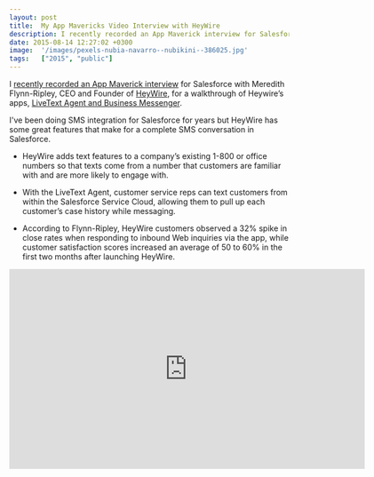 ```yaml
---
layout: post
title:  My App Mavericks Video Interview with HeyWire
description: I recently recorded an App Maverick interview for Salesforce with Meredith Flynn-Ripley, CEO and Founder of HeyWire , for a walkthrough of Heywire’s apps, LiveText Agent and Business Messenger. Ive been doing SMS integration for Salesforce for years but HeyWire has some great features that make for a complete SMS conversation in Salesforce.  * HeyWire adds text features to a company’s existing 1-800 or office numbers so  that texts come from a number that customers are familiar with and are more
date: 2015-08-14 12:27:02 +0300
image:  '/images/pexels-nubia-navarro--nubikini--386025.jpg'
tags:   ["2015", "public"]
---
```

<p>I <a href="https://www.salesforce.com/blog/2015/08/how-simple-text-app-mavericks.html">recently recorded an App Maverick interview</a> for Salesforce with Meredith Flynn-Ripley, CEO and Founder of <a href="http://www.heywire.com/">HeyWire</a>, for a walkthrough of Heywire’s apps, <a href="http://www.heywire.com/products/business-messenger/#.Vc3rR1NViko">LiveText Agent and Business Messenger</a>.</p>
<p>I've been doing SMS integration for Salesforce for years but HeyWire has some great features that make for a complete SMS conversation in Salesforce.</p>
<ul>
<li>
<p>HeyWire adds text features to a company’s existing 1-800 or office numbers so that texts come from a number that customers are familiar with and are more likely to engage with.</p>
</li>
<li>
<p>With the LiveText Agent, customer service reps can text customers from within the Salesforce Service Cloud, allowing them to pull up each customer’s case history while messaging.</p>
</li>
<li>
<p>According to Flynn-Ripley, HeyWire customers observed a 32% spike in close rates when responding to inbound Web inquiries via the app, while customer satisfaction scores increased an average of 50 to 60% in the first two months after launching HeyWire.</p>
</li>
</ul>
<div class="flex-video"><iframe width="640" height="360" src="https://www.youtube.com/embed/QDlMnOQpsuY" frameborder="0" allowfullscreen></iframe></div>
